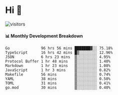 # Hi 👋
 
![visitors](https://visitor-badge.glitch.me/badge?page_id=sorcererxw.sorcererx)

#### 📊 Monthly Development Breakdown

<!--START_SECTION:waka-->
```text
Go              96 hrs 56 mins ███████▓░░ 75.18%
TypeScript      16 hrs 42 mins █▒░░░░░░░░ 12.96%
JSON            6 hrs 23 mins  ▒░░░░░░░░░ 4.95%
Protocol Buffer 1 hr 48 mins   ▒░░░░░░░░░ 1.40%
Markdown        1 hr 23 mins   ▒░░░░░░░░░ 1.08%
JavaScript      1 hr 3 mins    ▒░░░░░░░░░ 0.82%
Makefile        56 mins        ▒░░░░░░░░░ 0.74%
YAML            38 mins        ▒░░░░░░░░░ 0.50%
TOML            31 mins        ▒░░░░░░░░░ 0.41%
go.mod          30 mins        ▒░░░░░░░░░ 0.40%
```
<!--END_SECTION:waka-->
